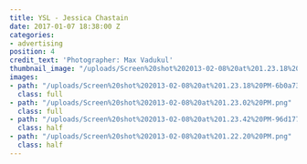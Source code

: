 ```yaml
---
title: YSL - Jessica Chastain
date: 2017-01-07 18:38:00 Z
categories:
- advertising
position: 4
credit_text: 'Photographer: Max Vadukul'
thumbnail_image: "/uploads/Screen%20shot%202013-02-08%20at%201.23.18%20PM.png"
images:
- path: "/uploads/Screen%20shot%202013-02-08%20at%201.23.18%20PM-6b0a73.png"
  class: full
- path: "/uploads/Screen%20shot%202013-02-08%20at%201.23.02%20PM.png"
  class: full
- path: "/uploads/Screen%20shot%202013-02-08%20at%201.23.42%20PM-96d177.png"
  class: half
- path: "/uploads/Screen%20shot%202013-02-08%20at%201.22.20%20PM.png"
  class: half
---
```


